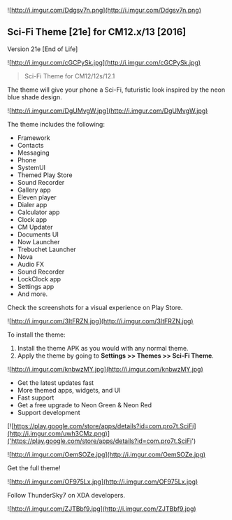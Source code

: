 ![http://i.imgur.com/Ddgsv7n.png](http://i.imgur.com/Ddgsv7n.png)

## Sci-Fi Theme [21e] for CM12.x/13 [2016]

Version 21e [End of Life]

![http://i.imgur.com/cGCPySk.jpg](http://i.imgur.com/cGCPySk.jpg)

> Sci-Fi Theme for CM12/12s/12.1

The theme will give your phone a Sci-Fi, futuristic look inspired by the neon blue shade design.

![http://i.imgur.com/DgUMvgW.jpg](http://i.imgur.com/DgUMvgW.jpg)

The theme includes the following:

* Framework
* Contacts
* Messaging
* Phone
* SystemUI
* Themed Play Store
* Sound Recorder
* Gallery app
* Eleven player
* Dialer app
* Calculator app
* Clock app
* CM Updater
* Documents UI
* Now Launcher
* Trebuchet Launcher
* Nova
* Audio FX
* Sound Recorder
* LockClock app
* Settings app
* And more.

Check the screenshots for a visual experience on Play Store.

![http://i.imgur.com/3ItFRZN.jpg](http://i.imgur.com/3ItFRZN.jpg)

To install the theme:

1. Install the theme APK as you would with any normal theme.
2. Apply the theme by going to **Settings >> Themes >> Sci-Fi Theme**.

![http://i.imgur.com/knbwzMY.jpg](http://i.imgur.com/knbwzMY.jpg)

* Get the latest updates fast
* More themed apps, widgets, and UI
* Fast support
* Get a free upgrade to Neon Green & Neon Red
* Support development

[![https://play.google.com/store/apps/details?id=com.pro7t.SciFi](http://i.imgur.com/uwh3CMz.png)]('https://play.google.com/store/apps/details?id=com.pro7t.SciFi')

![http://i.imgur.com/OemSOZe.jpg](http://i.imgur.com/OemSOZe.jpg)

Get the full theme!

![http://i.imgur.com/OF975Lx.jpg](http://i.imgur.com/OF975Lx.jpg)

Follow ThunderSky7 on XDA developers.

![http://i.imgur.com/ZJTBbf9.jpg](http://i.imgur.com/ZJTBbf9.jpg)
